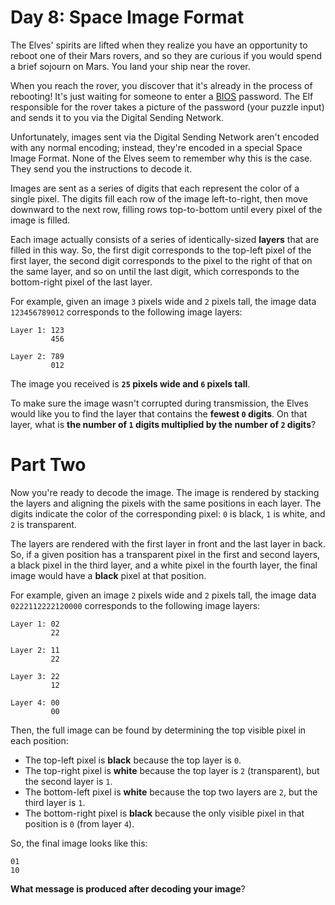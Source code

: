 # Day 8: Space Image Format
The Elves' spirits are lifted when they realize you have an opportunity to reboot one of their Mars rovers, and so they 
are curious if you would spend a brief sojourn on Mars. You land your ship near the rover.

When you reach the rover, you discover that it's already in the process of rebooting! It's just waiting for someone to 
enter a [BIOS](https://en.wikipedia.org/wiki/BIOS) password. The Elf responsible for the rover takes a picture of the 
password (your puzzle input) and sends it to you via the Digital Sending Network.

Unfortunately, images sent via the Digital Sending Network aren't encoded with any normal encoding; instead, they're 
encoded in a special Space Image Format. None of the Elves seem to remember why this is the case. They send you the 
instructions to decode it.

Images are sent as a series of digits that each represent the color of a single pixel. The digits fill each row of the 
image left-to-right, then move downward to the next row, filling rows top-to-bottom until every pixel of the image is 
filled.

Each image actually consists of a series of identically-sized **layers** that are filled in this way. So, the first 
digit corresponds to the top-left pixel of the first layer, the second digit corresponds to the pixel to the right of 
that on the same layer, and so on until the last digit, which corresponds to the bottom-right pixel of the last layer.

For example, given an image `3` pixels wide and `2` pixels tall, the image data `123456789012` corresponds to the 
following image layers:
```
Layer 1: 123
         456

Layer 2: 789
         012
```
The image you received is **`25` pixels wide and `6` pixels tall**.

To make sure the image wasn't corrupted during transmission, the Elves would like you to find the layer that contains 
the **fewest `0` digits**. On that layer, what is **the number of `1` digits multiplied by the number of `2` digits**?

# Part Two
Now you're ready to decode the image. The image is rendered by stacking the layers and aligning the pixels with the same 
positions in each layer. The digits indicate the color of the corresponding pixel: `0` is black, `1` is white, and `2` 
is transparent.

The layers are rendered with the first layer in front and the last layer in back. So, if a given position has a 
transparent pixel in the first and second layers, a black pixel in the third layer, and a white pixel in the fourth 
layer, the final image would have a **black** pixel at that position.

For example, given an image `2` pixels wide and `2` pixels tall, the image data `0222112222120000` corresponds to the 
following image layers:
```
Layer 1: 02
         22

Layer 2: 11
         22

Layer 3: 22
         12

Layer 4: 00
         00
```
Then, the full image can be found by determining the top visible pixel in each position:
* The top-left pixel is **black** because the top layer is `0`.
* The top-right pixel is **white** because the top layer is `2` (transparent), but the second layer is `1`.
* The bottom-left pixel is **white** because the top two layers are `2`, but the third layer is `1`.
* The bottom-right pixel is **black** because the only visible pixel in that position is `0` (from layer `4`).

So, the final image looks like this:
```
01
10
```
**What message is produced after decoding your image**?
